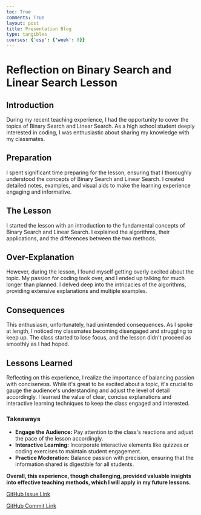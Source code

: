 ```yaml
---
toc: True
comments: True
layout: post
title: Presentation Blog
type: tangibles
courses: {'csp': {'week': 8}}
---
```


# Reflection on Binary Search and Linear Search Lesson

## Introduction
During my recent teaching experience, I had the opportunity to cover the topics of Binary Search and Linear Search. As a high school student deeply interested in coding, I was enthusiastic about sharing my knowledge with my classmates.

## Preparation
I spent significant time preparing for the lesson, ensuring that I thoroughly understood the concepts of Binary Search and Linear Search. I created detailed notes, examples, and visual aids to make the learning experience engaging and informative.

## The Lesson
I started the lesson with an introduction to the fundamental concepts of Binary Search and Linear Search. I explained the algorithms, their applications, and the differences between the two methods. 

## Over-Explanation
However, during the lesson, I found myself getting overly excited about the topic. My passion for coding took over, and I ended up talking for much longer than planned. I delved deep into the intricacies of the algorithms, providing extensive explanations and multiple examples.

## Consequences
This enthusiasm, unfortunately, had unintended consequences. As I spoke at length, I noticed my classmates becoming disengaged and struggling to keep up. The class started to lose focus, and the lesson didn't proceed as smoothly as I had hoped.

## Lessons Learned
Reflecting on this experience, I realize the importance of balancing passion with conciseness. While it's great to be excited about a topic, it's crucial to gauge the audience's understanding and adjust the level of detail accordingly. I learned the value of clear, concise explanations and interactive learning techniques to keep the class engaged and interested.

### Takeaways
- **Engage the Audience:** Pay attention to the class's reactions and adjust the pace of the lesson accordingly.
- **Interactive Learning:** Incorporate interactive elements like quizzes or coding exercises to maintain student engagement.
- **Practice Moderation:** Balance passion with precision, ensuring that the information shared is digestible for all students.

**Overall, this experience, though challenging, provided valuable insights into effective teaching methods, which I will apply in my future lessons.**

[GitHub Issue Link](https://github.com/Saaras859/student-public/issues/1)

[GitHub Commit Link](https://github.com/Saaras859/student/commit/154278b0f406019ce67300a1ced4dc8c9c5f5959#diff-625e2b548d47fa4fce424f6e9b007d87d2a671f1c6a41c462986e5eef5cd4e05)

